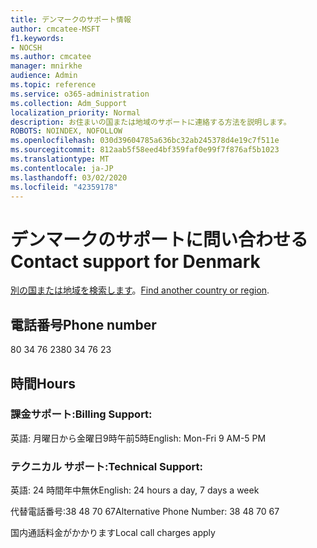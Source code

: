 ```yaml
---
title: デンマークのサポート情報
author: cmcatee-MSFT
f1.keywords:
- NOCSH
ms.author: cmcatee
manager: mnirkhe
audience: Admin
ms.topic: reference
ms.service: o365-administration
ms.collection: Adm_Support
localization_priority: Normal
description: お住まいの国または地域のサポートに連絡する方法を説明します。
ROBOTS: NOINDEX, NOFOLLOW
ms.openlocfilehash: 030d39604785a636bc32ab245378d4e19c7f511e
ms.sourcegitcommit: 812aab5f58eed4bf359faf0e99f7f876af5b1023
ms.translationtype: MT
ms.contentlocale: ja-JP
ms.lasthandoff: 03/02/2020
ms.locfileid: "42359178"
---
```

# <a name="contact-support-for-denmark"></a><span data-ttu-id="d4dce-103">デンマークのサポートに問い合わせる</span><span class="sxs-lookup"><span data-stu-id="d4dce-103">Contact support for Denmark</span></span>

<span data-ttu-id="d4dce-104">[別の国または地域を検索します](../contact-support-for-business-products.md)。</span><span class="sxs-lookup"><span data-stu-id="d4dce-104">[Find another country or region](../contact-support-for-business-products.md).</span></span>

## <a name="phone-number"></a><span data-ttu-id="d4dce-105">電話番号</span><span class="sxs-lookup"><span data-stu-id="d4dce-105">Phone number</span></span>
<span data-ttu-id="d4dce-106">80 34 76 23</span><span class="sxs-lookup"><span data-stu-id="d4dce-106">80 34 76 23</span></span>

## <a name="hours"></a><span data-ttu-id="d4dce-107">時間</span><span class="sxs-lookup"><span data-stu-id="d4dce-107">Hours</span></span>
### <a name="billing-support"></a><span data-ttu-id="d4dce-108">課金サポート:</span><span class="sxs-lookup"><span data-stu-id="d4dce-108">Billing Support:</span></span>

<span data-ttu-id="d4dce-109">英語: 月曜日から金曜日9時午前5時</span><span class="sxs-lookup"><span data-stu-id="d4dce-109">English: Mon-Fri 9 AM-5 PM</span></span>

### <a name="technical-support"></a><span data-ttu-id="d4dce-110">テクニカル サポート:</span><span class="sxs-lookup"><span data-stu-id="d4dce-110">Technical Support:</span></span>

<span data-ttu-id="d4dce-111">英語: 24 時間年中無休</span><span class="sxs-lookup"><span data-stu-id="d4dce-111">English: 24 hours a day, 7 days a week</span></span>

<span data-ttu-id="d4dce-112">代替電話番号:38 48 70 67</span><span class="sxs-lookup"><span data-stu-id="d4dce-112">Alternative Phone Number: 38 48 70 67</span></span>

<span data-ttu-id="d4dce-113">国内通話料金がかかります</span><span class="sxs-lookup"><span data-stu-id="d4dce-113">Local call charges apply</span></span>
